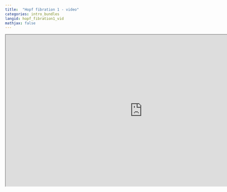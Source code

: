 ```yaml
---
title:  "Hopf fibration 1 - video"
categories: intro_bundles
langid: hopf_fibration1_vid
mathjax: false
---
```


<iframe width="900" height="500"
	src="https://www.youtube.com/embed/CG4mbglMZY8?rel=0">
</iframe>

